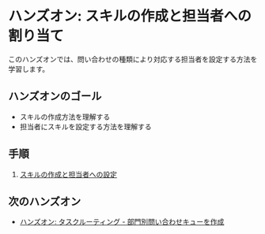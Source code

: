 #  ハンズオン: スキルの作成と担当者への割り当て

このハンズオンでは、問い合わせの種類により対応する担当者を設定する方法を学習します。

## ハンズオンのゴール
- スキルの作成方法を理解する
- 担当者にスキルを設定する方法を理解する

## 手順
1. [スキルの作成と担当者への設定](01-Create-Skills-and-Assign.md)

## 次のハンズオン

- [ハンズオン: タスクルーティング - 部門別問い合わせキューを作成](../04-Task-Routing-Queue/00-Overview.md)
